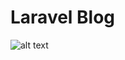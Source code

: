 # Laravel Blog
![alt text](https://screenshotscdn.firefoxusercontent.com/images/7a7419f3-4645-4450-baed-0e7ac87a6dd8.png)
